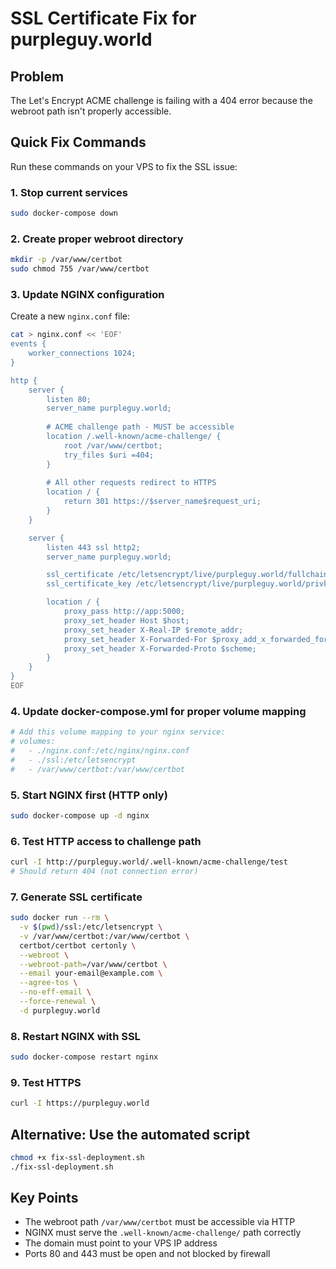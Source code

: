 # SSL Certificate Fix for purpleguy.world

## Problem
The Let's Encrypt ACME challenge is failing with a 404 error because the webroot path isn't properly accessible.

## Quick Fix Commands

Run these commands on your VPS to fix the SSL issue:

### 1. Stop current services
```bash
sudo docker-compose down
```

### 2. Create proper webroot directory
```bash
mkdir -p /var/www/certbot
sudo chmod 755 /var/www/certbot
```

### 3. Update NGINX configuration
Create a new `nginx.conf` file:
```bash
cat > nginx.conf << 'EOF'
events {
    worker_connections 1024;
}

http {
    server {
        listen 80;
        server_name purpleguy.world;
        
        # ACME challenge path - MUST be accessible
        location /.well-known/acme-challenge/ {
            root /var/www/certbot;
            try_files $uri =404;
        }
        
        # All other requests redirect to HTTPS
        location / {
            return 301 https://$server_name$request_uri;
        }
    }

    server {
        listen 443 ssl http2;
        server_name purpleguy.world;

        ssl_certificate /etc/letsencrypt/live/purpleguy.world/fullchain.pem;
        ssl_certificate_key /etc/letsencrypt/live/purpleguy.world/privkey.pem;

        location / {
            proxy_pass http://app:5000;
            proxy_set_header Host $host;
            proxy_set_header X-Real-IP $remote_addr;
            proxy_set_header X-Forwarded-For $proxy_add_x_forwarded_for;
            proxy_set_header X-Forwarded-Proto $scheme;
        }
    }
}
EOF
```

### 4. Update docker-compose.yml for proper volume mapping
```bash
# Add this volume mapping to your nginx service:
# volumes:
#   - ./nginx.conf:/etc/nginx/nginx.conf
#   - ./ssl:/etc/letsencrypt
#   - /var/www/certbot:/var/www/certbot
```

### 5. Start NGINX first (HTTP only)
```bash
sudo docker-compose up -d nginx
```

### 6. Test HTTP access to challenge path
```bash
curl -I http://purpleguy.world/.well-known/acme-challenge/test
# Should return 404 (not connection error)
```

### 7. Generate SSL certificate
```bash
sudo docker run --rm \
  -v $(pwd)/ssl:/etc/letsencrypt \
  -v /var/www/certbot:/var/www/certbot \
  certbot/certbot certonly \
  --webroot \
  --webroot-path=/var/www/certbot \
  --email your-email@example.com \
  --agree-tos \
  --no-eff-email \
  --force-renewal \
  -d purpleguy.world
```

### 8. Restart NGINX with SSL
```bash
sudo docker-compose restart nginx
```

### 9. Test HTTPS
```bash
curl -I https://purpleguy.world
```

## Alternative: Use the automated script
```bash
chmod +x fix-ssl-deployment.sh
./fix-ssl-deployment.sh
```

## Key Points
- The webroot path `/var/www/certbot` must be accessible via HTTP
- NGINX must serve the `.well-known/acme-challenge/` path correctly
- The domain must point to your VPS IP address
- Ports 80 and 443 must be open and not blocked by firewall